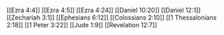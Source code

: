 [[Ezra 4:4]]
[[Ezra 4:5]]
[[Ezra 4:24]]
[[Daniel 10:20]]
[[Daniel 12:1]]
[[Zechariah 3:1]]
[[Ephesians 6:12]]
[[Colossians 2:10]]
[[1 Thessalonians 2:18]]
[[1 Peter 3:22]]
[[Jude 1:9]]
[[Revelation 12:7]]
